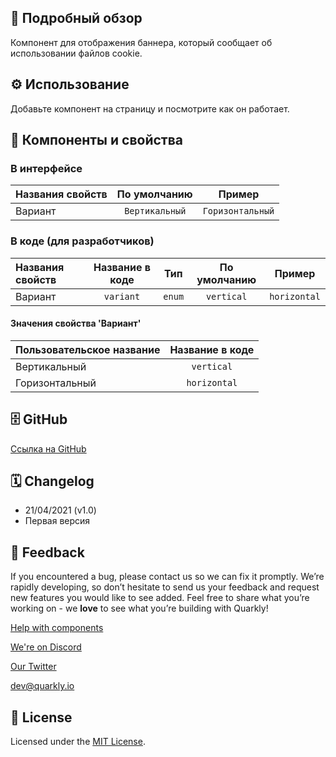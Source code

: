 ## 📖 Подробный обзор

Компонент для отображения баннера, который сообщает об использовании файлов cookie.

## ⚙️ Использование

Добавьте компонент на страницу и посмотрите как он работает.

## 🧩 Компоненты и свойства

### В интерфейсе

| Названия свойств |  По умолчанию  |      Пример      |
| :--------------- | :------------: | :--------------: |
| Вариант          | `Вертикальный` | `Горизонтальный` |

### В коде (для разработчиков)

| Названия свойств | Название в коде |  Тип   | По умолчанию |    Пример    |
| :--------------- | :-------------: | :----: | :----------: | :----------: |
| Вариант          |    `variant`    | `enum` |  `vertical`  | `horizontal` |

#### Значения свойства 'Вариант'

| Пользовательское название | Название в коде |
| :------------------------ | :-------------: |
| Вертикальный              |   `vertical`    |
| Горизонтальный            |  `horizontal`   |

## 🗄 GitHub

[Ссылка на GitHub](https://github.com/quarkly/community-kit/tree/master/src/CookieUsed)

## 🗓 Changelog

-   21/04/2021 (v1.0)
-   Первая версия

## 📮 Feedback

If you encountered a bug, please contact us so we can fix it promptly. We’re rapidly developing, so don’t hesitate to send us your feedback and request new features you would like to see added. Feel free to share what you’re working on - we **love** to see what you’re building with Quarkly!

[Help with components](https://community.quarkly.io/c/requests/11)

[We're on Discord](https://discord.gg/f9KhSMGX)

[Our Twitter](https://twitter.com/quarklyapp)

[dev@quarkly.io](mailto:dev@quarkly.io)

## 📝 License

Licensed under the [MIT License](https://raw.githubusercontent.com/quarkly/community-kit/master/LICENSE).

